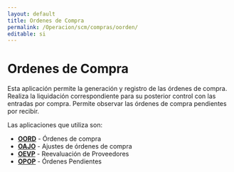 ```yaml
---
layout: default
title: Ordenes de Compra
permalink: /Operacion/scm/compras/oorden/
editable: si
---
```


# Ordenes de Compra  

Esta aplicación permite la generación y registro de las órdenes de compra.  Realiza la liquidación correspondiente para su posterior control con las entradas por compra.  Permite observar las órdenes de compra pendientes por recibir.  

Las aplicaciones que utiliza son:  

* [**OORD**](http://docs.oasiscom.com/Operacion/scm/compras/oorden/oord) - Órdenes de compra
* [**OAJO**](http://docs.oasiscom.com/Operacion/scm/compras/oorden/oajo) - Ajustes de órdenes de compra
* [**OEVP**](http://docs.oasiscom.com/Operacion/scm/compras/oorden/oevp) - Reevaluación de Proveedores
* [**OPOP**](http://docs.oasiscom.com/Operacion/scm/compras/oorden/opop) - Órdenes Pendientes


